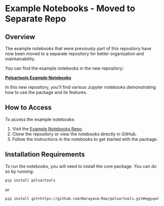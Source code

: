 # Example Notebooks - Moved to Separate Repo

## Overview

The example notebooks that were previously part of this repository have now been moved to a separate repository for better organization and maintainability. 

You can find the example notebooks in the new repository:

[**Polsartools Example Notebooks**](https://github.com/Narayana-Rao/polsartools-notebooks)

In this new repository, you’ll find various Jupyter notebooks demonstrating how to use the package and its features.

## How to Access

To access the example notebooks:

1. Visit the [Example Notebooks Repo](https://github.com/Narayana-Rao/polsartools-notebooks).
2. Clone the repository or view the notebooks directly in GitHub.
3. Follow the instructions in the notebooks to get started with the package.

## Installation Requirements

To run the notebooks, you will need to install the core package. You can do so by running:

```bash
pip install polsartools
```
or 
```bash
pip install git+https://github.com/Narayana-Rao/polsartools.git#egg=polsartools
```